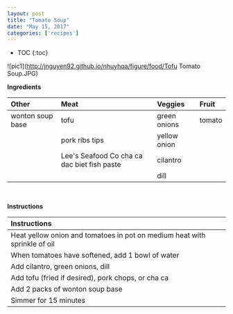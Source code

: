 ```yaml
---
layout: post
title: "Tomato Soup"
date: "May 15, 2017"
categories: ['recipes']
---
```


* TOC
{:toc}



![pic1](http://jnguyen92.github.io/nhuyhoa/figure/food/Tofu Tomato Soup.JPG)

**Ingredients**

<table class = "presenttab">
 <thead>
  <tr>
   <th style="text-align:left;"> Other </th>
   <th style="text-align:left;"> Meat </th>
   <th style="text-align:left;"> Veggies </th>
   <th style="text-align:left;"> Fruit </th>
  </tr>
 </thead>
<tbody>
  <tr>
   <td style="text-align:left;"> wonton soup base </td>
   <td style="text-align:left;"> tofu </td>
   <td style="text-align:left;"> green onions </td>
   <td style="text-align:left;"> tomato </td>
  </tr>
  <tr>
   <td style="text-align:left;">  </td>
   <td style="text-align:left;"> pork ribs tips </td>
   <td style="text-align:left;"> yellow onion </td>
   <td style="text-align:left;">  </td>
  </tr>
  <tr>
   <td style="text-align:left;">  </td>
   <td style="text-align:left;"> Lee's Seafood Co cha ca dac biet fish paste </td>
   <td style="text-align:left;"> cilantro </td>
   <td style="text-align:left;">  </td>
  </tr>
  <tr>
   <td style="text-align:left;">  </td>
   <td style="text-align:left;">  </td>
   <td style="text-align:left;"> dill </td>
   <td style="text-align:left;">  </td>
  </tr>
</tbody>
</table>

<br>

**Instructions**

<table class = "presenttabnoh">
 <thead>
  <tr>
   <th style="text-align:left;"> Instructions </th>
  </tr>
 </thead>
<tbody>
  <tr>
   <td style="text-align:left;"> Heat yellow onion and tomatoes in pot on medium heat with sprinkle of oil </td>
  </tr>
  <tr>
   <td style="text-align:left;"> When tomatoes have softened, add 1 bowl of water </td>
  </tr>
  <tr>
   <td style="text-align:left;"> Add cilantro, green onions, dill </td>
  </tr>
  <tr>
   <td style="text-align:left;"> Add tofu (fried if desired), pork chops, or cha ca </td>
  </tr>
  <tr>
   <td style="text-align:left;"> Add 2 packs of wonton soup base </td>
  </tr>
  <tr>
   <td style="text-align:left;"> Simmer for 15 minutes </td>
  </tr>
</tbody>
</table>

